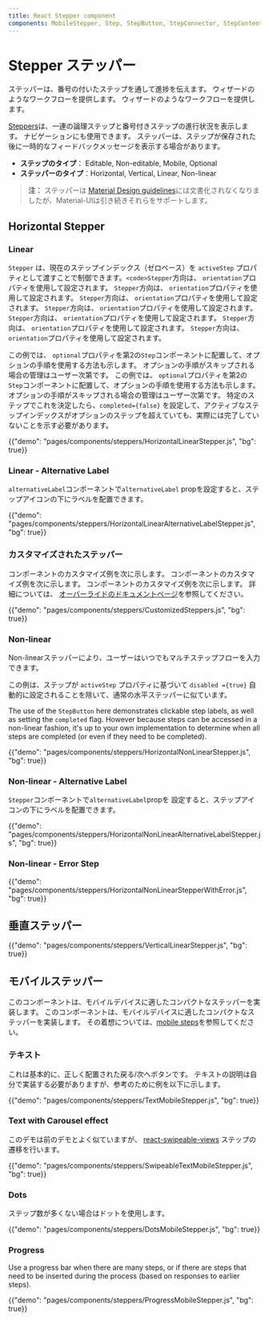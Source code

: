 ```yaml
---
title: React Stepper component
components: MobileStepper, Step, StepButton, StepConnector, StepContent, StepIcon, StepLabel, Stepper
---
```


# Stepper ステッパー

<p class="description">ステッパーは、番号の付いたステップを通して進捗を伝えます。 ウィザードのようなワークフローを提供します。 ウィザードのようなワークフローを提供します。</p>

[Steppers](https://material.io/archive/guidelines/components/steppers.html)は、一連の論理ステップと番号付きステップの進行状況を表示します。 ナビゲーションにも使用できます。 ステッパーは、ステップが保存された後に一時的なフィードバックメッセージを表示する場合があります。

- **ステップのタイプ**： Editable, Non-editable, Mobile, Optional
- **ステッパーのタイプ**：Horizontal, Vertical, Linear, Non-linear

> **注：** ステッパーは [Material Design guidelines](https://material.io/)には文書化されなくなりましたが、Material-UIは引き続きそれらをサポートします。

## Horizontal Stepper

### Linear

`Stepper` は、現在のステップインデックス（ゼロベース）を `activeStep` プロパティとして渡すことで制御できます。`<code>Stepper`方向は、 `orientation`プロパティを使用して設定されます。 `Stepper`方向は、 `orientation`プロパティを使用して設定されます。 `Stepper`方向は、 `orientation`プロパティを使用して設定されます。 `Stepper`方向は、 `orientation`プロパティを使用して設定されます。 `Stepper`方向は、 `orientation`プロパティを使用して設定されます。 `Stepper`方向は、 `orientation`プロパティを使用して設定されます。 `Stepper`方向は、 `orientation`プロパティを使用して設定されます。

この例では、 `optional`プロパティを第2の`Step`コンポーネントに配置して、オプションの手順を使用する方法も示します。 オプションの手順がスキップされる場合の管理はユーザー次第です。 この例では、 `optional`プロパティを第2の`Step`コンポーネントに配置して、オプションの手順を使用する方法も示します。 オプションの手順がスキップされる場合の管理はユーザー次第です。 特定のステップでこれを決定したら、`completed={false}` を設定して、アクティブなステップインデックスがオプションのステップを超えていても、実際には完了していないことを示す必要があります。

{{"demo": "pages/components/steppers/HorizontalLinearStepper.js", "bg": true}}

### Linear - Alternative Label

`alternativeLabel`コンポーネントで`alternativeLabel` propを設定すると、ステップアイコンの下にラベルを配置できます。

{{"demo": "pages/components/steppers/HorizontalLinearAlternativeLabelStepper.js", "bg": true}}

### カスタマイズされたステッパー

コンポーネントのカスタマイズ例を次に示します。 コンポーネントのカスタマイズ例を次に示します。 コンポーネントのカスタマイズ例を次に示します。 詳細については、 [オーバーライドのドキュメントページ](/customization/components/)を参照してください。

{{"demo": "pages/components/steppers/CustomizedSteppers.js", "bg": true}}

### Non-linear

Non-linearステッパーにより、ユーザーはいつでもマルチステップフローを入力できます。

この例は、ステップが `activeStep` プロパティに基づいて `disabled ={true}` 自動的に設定されることを除いて、通常の水平ステッパーに似ています。

The use of the `StepButton` here demonstrates clickable step labels, as well as setting the `completed` flag. However because steps can be accessed in a non-linear fashion, it's up to your own implementation to determine when all steps are completed (or even if they need to be completed).

{{"demo": "pages/components/steppers/HorizontalNonLinearStepper.js", "bg": true}}

### Non-linear - Alternative Label

`Stepper`コンポーネントで`alternativeLabel`propを 設定すると、ステップアイコンの下にラベルを配置できます。

{{"demo": "pages/components/steppers/HorizontalNonLinearAlternativeLabelStepper.js", "bg": true}}

### Non-linear - Error Step

{{"demo": "pages/components/steppers/HorizontalNonLinearStepperWithError.js", "bg": true}}

## 垂直ステッパー

{{"demo": "pages/components/steppers/VerticalLinearStepper.js", "bg": true}}

## モバイルステッパー

このコンポーネントは、モバイルデバイスに適したコンパクトなステッパーを実装します。 このコンポーネントは、モバイルデバイスに適したコンパクトなステッパーを実装します。 その着想については、[mobile steps](https://material.io/archive/guidelines/components/steppers.html#steppers-types-of-steps)を参照してください。

### テキスト

これは基本的に、正しく配置された戻る/次へボタンです。 テキストの説明は自分で実装する必要がありますが、参考のために例を以下に示します。

{{"demo": "pages/components/steppers/TextMobileStepper.js", "bg": true}}

### Text with Carousel effect

このデモは前のデモとよく似ていますが、 [react-swipeable-views](https://github.com/oliviertassinari/react-swipeable-views) ステップの遷移を行います。

{{"demo": "pages/components/steppers/SwipeableTextMobileStepper.js", "bg": true}}

### Dots

ステップ数が多くない場合はドットを使用します。

{{"demo": "pages/components/steppers/DotsMobileStepper.js", "bg": true}}

### Progress

Use a progress bar when there are many steps, or if there are steps that need to be inserted during the process (based on responses to earlier steps).

{{"demo": "pages/components/steppers/ProgressMobileStepper.js", "bg": true}}